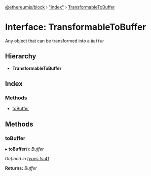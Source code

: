 [@ethereumjs/block](../README.md) › ["index"](../modules/_index_.md) › [TransformableToBuffer](_index_.transformabletobuffer.md)

# Interface: TransformableToBuffer

Any object that can be transformed into a `Buffer`

## Hierarchy

* **TransformableToBuffer**

## Index

### Methods

* [toBuffer](_index_.transformabletobuffer.md#tobuffer)

## Methods

###  toBuffer

▸ **toBuffer**(): *Buffer*

*Defined in [types.ts:41](https://github.com/ethereumjs/ethereumjs-vm/blob/master/packages/block/src/types.ts#L41)*

**Returns:** *Buffer*
